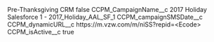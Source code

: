 <?xml version="1.0" encoding="UTF-8"?>
<CustomMetadata xmlns="http://soap.sforce.com/2006/04/metadata" xmlns:xsi="http://www.w3.org/2001/XMLSchema-instance" xmlns:xsd="http://www.w3.org/2001/XMLSchema">
    <label>Pre-Thanksgiving CRM</label>
    <protected>false</protected>
    <values>
        <field>CCPM_CampaignName__c</field>
        <value xsi:type="xsd:string">2017 Holiday Salesforce 1 - 2017_Holiday_AAL_SF_1</value>
    </values>
    <values>
        <field>CCPM_campaignSMSDate__c</field>
        <value xsi:nil="true"/>
    </values>
    <values>
        <field>CCPM_dynamicURL__c</field>
        <value xsi:type="xsd:string">https://m.vzw.com/m/niSS?repid=&lt;Ecode&gt;</value>
    </values>
    <values>
        <field>CCPM_isActive__c</field>
        <value xsi:type="xsd:boolean">true</value>
    </values>
</CustomMetadata>
